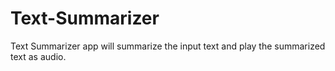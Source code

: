 # Text-Summarizer
Text Summarizer app will summarize the input text and play the summarized text as audio.
